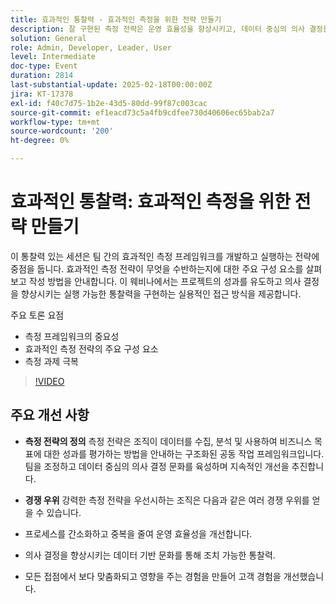 ```yaml
---
title: 효과적인 통찰력 - 효과적인 측정을 위한 전략 만들기
description: 잘 구현된 측정 전략은 운영 효율성을 향상시키고, 데이터 중심의 의사 결정을 육성하며, 고객 경험을 향상시켜 조직에 경쟁 우위를 제공합니다.
solution: General
role: Admin, Developer, Leader, User
level: Intermediate
doc-type: Event
duration: 2814
last-substantial-update: 2025-02-18T00:00:00Z
jira: KT-17378
exl-id: f40c7d75-1b2e-43d5-80dd-99f87c003cac
source-git-commit: ef1eacd73c5a4fb9cdfee730d40606ec65bab2a7
workflow-type: tm+mt
source-wordcount: '200'
ht-degree: 0%

---
```


# 효과적인 통찰력: 효과적인 측정을 위한 전략 만들기

이 통찰력 있는 세션은 팀 간의 효과적인 측정 프레임워크를 개발하고 실행하는 전략에 중점을 둡니다. 효과적인 측정 전략이 무엇을 수반하는지에 대한 주요 구성 요소를 살펴보고 작성 방법을 안내합니다. 이 웨비나에서는 프로젝트의 성과를 유도하고 의사 결정을 향상시키는 실행 가능한 통찰력을 구현하는 실용적인 접근 방식을 제공합니다.

주요 토론 요점

* 측정 프레임워크의 중요성
* 효과적인 측정 전략의 주요 구성 요소
* 측정 과제 극복

>[!VIDEO](https://video.tv.adobe.com/v/3444457/?learn=on&enablevpops)

## 주요 개선 사항

* **측정 전략의 정의** 측정 전략은 조직이 데이터를 수집, 분석 및 사용하여 비즈니스 목표에 대한 성과를 평가하는 방법을 안내하는 구조화된 공동 작업 프레임워크입니다. 팀을 조정하고 데이터 중심의 의사 결정 문화를 육성하며 지속적인 개선을 추진합니다.

* **경쟁 우위** 강력한 측정 전략을 우선시하는 조직은 다음과 같은 여러 경쟁 우위를 얻을 수 있습니다.

* 프로세스를 간소화하고 중복을 줄여 운영 효율성을 개선합니다.
* 의사 결정을 향상시키는 데이터 기반 문화를 통해 조치 가능한 통찰력.
* 모든 접점에서 보다 맞춤화되고 영향을 주는 경험을 만들어 고객 경험을 개선했습니다.
